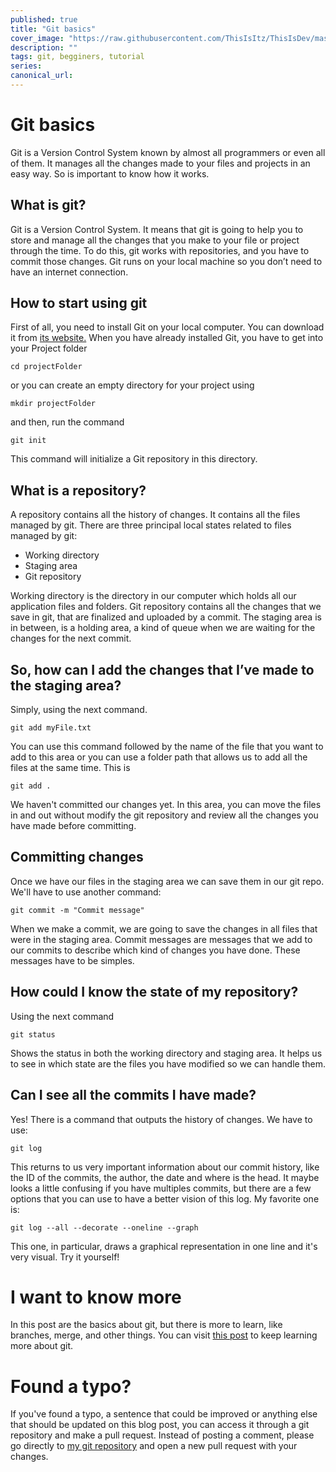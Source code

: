 ```yaml
---
published: true
title: "Git basics"
cover_image: "https://raw.githubusercontent.com/ThisIsItz/ThisIsDev/master/blog-posts/git-basic/assets/git.png"
description: ""
tags: git, begginers, tutorial
series:
canonical_url:
---
```


# Git basics

Git is a Version Control System known by almost all programmers or even all of them. It manages all the changes made to your files and projects in an easy way. So is important to know how it works.

## What is git?

Git is a Version Control System. It means that git is going to help you to store and manage all the changes that you make to your file or project through the time. To do this, git works with repositories, and you have to commit those changes. Git runs on your local machine so you don’t need to have an internet connection.

## How to start using git

First of all, you need to install Git on your local computer. You can download it from [its website.](https://git-scm.com/)
When you have already installed Git, you have to get into your Project folder

```
cd projectFolder
```

or you can create an empty directory for your project using

```
mkdir projectFolder
```

and then, run the command

```
git init
```

This command will initialize a Git repository in this directory.

## What is a repository?

A repository contains all the history of changes. It contains all the files managed by git. There are three principal local states related to files managed by git:

- Working directory
- Staging area
- Git repository

Working directory is the directory in our computer which holds all our application files and folders.
Git repository contains all the changes that we save in git, that are finalized and uploaded by a commit.
The staging area is in between, is a holding area, a kind of queue when we are waiting for the changes for the next commit.

## So, how can I add the changes that I’ve made to the staging area?

Simply, using the next command.

```
git add myFile.txt
```

You can use this command followed by the name of the file that you want to add to this area or you can use a folder path that allows us to add all the files at the same time. This is

```
git add .
```

We haven't committed our changes yet. In this area, you can move the files in and out without modify the git repository and review all the changes you have made before committing.

## Committing changes

Once we have our files in the staging area we can save them in our git repo. We'll have to use another command:

```
git commit -m "Commit message"
```

When we make a commit, we are going to save the changes in all files that were in the staging area.
Commit messages are messages that we add to our commits to describe which kind of changes you have done. These messages have to be simples.

## How could I know the state of my repository?

Using the next command

```
git status
```

Shows the status in both the working directory and staging area. It helps us to see in which state are the files you have modified so we can handle them.

## Can I see all the commits I have made?

Yes! There is a command that outputs the history of changes. We have to use:

```
git log
```

This returns to us very important information about our commit history, like the ID of the commits, the author, the date and where is the head.
It maybe looks a little confusing if you have multiples commits, but there are a few options that you can use to have a better vision of this log. My favorite one is:

```
git log --all --decorate --oneline --graph
```

This one, in particular, draws a graphical representation in one line and it's very visual. Try it yourself!

# I want to know more

In this post are the basics about git, but there is more to learn, like branches, merge, and other things. You can visit [this post](URL) to keep learning more about git.

# Found a typo?

If you've found a typo, a sentence that could be improved or anything else that should be updated on this blog post, you can access it through a git repository and make a pull request. Instead of posting a comment, please go directly to [my git repository](https://github.com/ThisIsItz/ThisIsDev) and open a new pull request with your changes.
